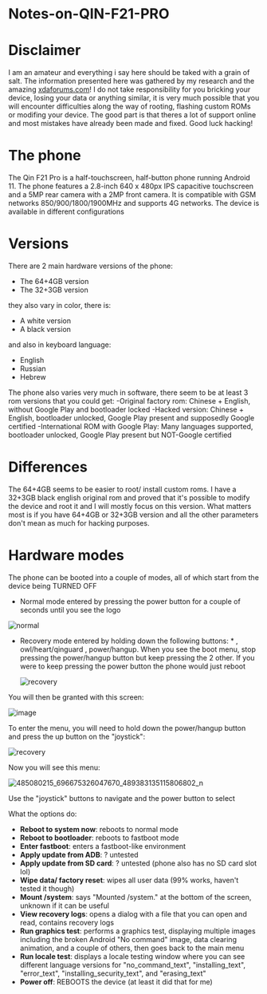 # Notes-on-QIN-F21-PRO
# Disclaimer
I am an amateur and everything i say here should be taked with a grain of salt.
The information presented here was gathered by my research and the amazing [xdaforums.com](https://xdaforums.com/)!
I do not take responsibility for you bricking your device, losing your data or anything similar,
it is very much possible that you will encounter difficulties along the way of rooting, flashing
custom ROMs or modifing your device. The good part is that theres a lot of support online and most
mistakes have already been made and fixed. Good luck hacking!

# The phone
The Qin F21 Pro is a half-touchscreen, half-button phone running Android 11.
The phone features a 2.8-inch 640 x 480px IPS capacitive touchscreen and a 5MP rear camera with a 2MP front camera.
It is compatible with GSM networks 850/900/1800/1900MHz and supports 4G networks.
The device is available in different configurations

# Versions
There are 2 main hardware versions of the phone:
- The 64+4GB version
- The 32+3GB version

they also vary in color, there is:
- A white version
- A black version

and also in keyboard language:
- English
- Russian
- Hebrew

The phone also varies very much in software, there seem to be at least 3 rom versions that you could get:
-Original factory rom: Chinese + English, without Google Play and bootloader locked
-Hacked version: Chinese + English, bootloader unlocked, Google Play present and supposedly Google certified 
-International ROM with Google Play: Many languages supported, bootloader unlocked, Google Play present but NOT-Google certified

# Differences
The 64+4GB seems to be easier to root/ install custom roms.
I have a 32+3GB black english original rom and proved that it's possible to modify the device and root it and I
will mostly focus on this version. What matters most is if you have 64+4GB or 32+3GB version and all the other parameters don't mean as
much for hacking purposes.

# Hardware modes
The phone can be booted into a couple of modes, all of which start from the device being TURNED OFF
- Normal mode entered by pressing the power button for a couple of seconds until you see the logo

![normal](https://github.com/user-attachments/assets/fd88e24c-d9e9-4881-8113-91b7e388cf6f)


- Recovery mode entered by holding down the following buttons: * , owl/heart/qinguard , power/hangup.
  When you see the boot menu, stop pressing the power/hangup button but keep pressing the 2 other.
  If you were to keep pressing the power button the phone would just reboot

  ![recovery](https://github.com/user-attachments/assets/85496ee0-80f1-4552-ac21-1b2465d80fcf)

 You will then be granted with this screen:

 ![image](https://github.com/user-attachments/assets/51cc821b-59e7-48a0-a0bd-fc692de65811)

 To enter the menu, you will need to hold down the power/hangup button and press the up button on the "joystick":

 ![recovery](https://github.com/user-attachments/assets/a6db75fb-3d77-4a43-ae24-dc5f90d402d2)

 Now you will see this menu:
 
![485080215_696675326047670_489383135115806802_n](https://github.com/user-attachments/assets/243b470e-849d-4587-ae87-5ba379ebf61d)

Use the "joystick" buttons to navigate and the power button to select  

What the options do:  
- **Reboot to system now**: reboots to normal mode  
- **Reboot to bootloader**: reboots to fastboot mode  
- **Enter fastboot**: enters a fastboot-like environment  
- **Apply update from ADB**: ? untested  
- **Apply update from SD card**: ? untested (phone also has no SD card slot lol)  
- **Wipe data/ factory reset**: wipes all user data (99% works, haven't tested it though)  
- **Mount /system**: says "Mounted /system." at the bottom of the screen, unknown if it can be useful  
- **View recovery logs**: opens a dialog with a file that you can open and read, contains recovery logs  
- **Run graphics test**: performs a graphics test, displaying multiple images including the broken Android "No command" image, data clearing animation, and a couple of others, then goes back to the main menu  
- **Run locale test**: displays a locale testing window where you can see different language versions for "no_command_text", "installing_text", "error_text", "installing_security_text", and "erasing_text"  
- **Power off**: REBOOTS the device (at least it did that for me)  

